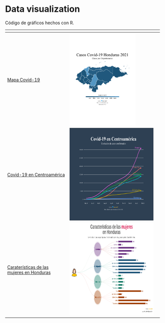 # Data visualization
Código de gráficos hechos con R.

| <!-- --> | <!-- --> | <!-- --> |
| --- | --- | --- |
| [Mapa Covid-19](map_covid19_dept_hn) | <a href="map_covid19_dept_hn"><img src="map_covid19_dept_hn/map_hn.png" alt="Mapa Covid-19" height="300" weight="300"></a> |  
| [Covid-19 en Centroamérica](line_covid19_ca) | <a href="line_covid19_ca"><img src="line_covid19_ca/line_sta.png" alt="Covid-19 en Centroamérica" height="300" weight="700"></a> |
| [Caraterísticas de las mujeres en Honduras](woman_hn) | <a href="woman_hn"><img src="woman_hn/woman.png" alt="Caraterísticas de las mujeres en Honduras" height="300" weight="800"></a> |